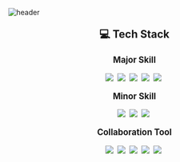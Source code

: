 ![header](https://capsule-render.vercel.app/api?type=waving&color=gradient&customColorList=12&height=220&text=YooChang%20Yoon&animation=twinkling&desc=jell22y's%20github&fontAlignY=40&descAlign=72&descAlignY=60)

<p align="center" style="font-size:150%"> <b> &#128187; Tech Stack </b> </p>

<p align="center" style="font-size:120%"> <b> Major Skill </b> </p>
<p align="center">
<img src="https://img.shields.io/badge/Unity-000000?style=flat-square&logo=Unity&logoColor=white"/></a>&nbsp
<img src="https://img.shields.io/badge/C%23-239120?style=flat-square&logo=C%20Sharp&logoColor=white"/></a>&nbsp 
<img src="https://img.shields.io/badge/Android-3DDC84?style=flat-square&logo=Android&logoColor=white"/></a>&nbsp 
<img src="https://img.shields.io/badge/Android%20Studio-3DDC84?style=flat-square&logo=Android%20Studio&logoColor=white"/></a>&nbsp 
<img src="https://img.shields.io/badge/Java-007396?style=flat-square"/></a>&nbsp 
</p>

<p align="center" style="font-size:120%"> <b> Minor Skill </b> </p>
<p align="center">
<img src="https://img.shields.io/badge/C%2B%2B-00599C?style=flat-square&logo=C%2B%2B&logoColor=white"/></a>&nbsp 
<img src="https://img.shields.io/badge/PHP-777BB4?style=flat-square&logo=PHP&logoColor=white"/></a>&nbsp
<img src="https://img.shields.io/badge/MySQL-4479A1?style=flat-square&logo=MySQL&logoColor=white"/></a>&nbsp 
</p>

<p align="center" style="font-size:120%"> <b> Collaboration Tool </b> </p>
<p align="center">
<img src="https://img.shields.io/badge/Git-F05032?style=flat-square&logo=Git&logoColor=white"/></a>&nbsp
<img src="https://img.shields.io/badge/GitHub-181717?style=flat-square&logo=GitHub&logoColor=white"/></a>&nbsp
<img src="https://img.shields.io/badge/Notion-000000?style=flat-square&logo=Notion&logoColor=white"/></a>&nbsp
<img src="https://img.shields.io/badge/Jira-0052CC?style=flat-square&logo=Jira&logoColor=white"/></a>&nbsp
<img src="https://img.shields.io/badge/Slack-4A154B?style=flat-square&logo=Slack&logoColor=white"/></a>&nbsp
</p>